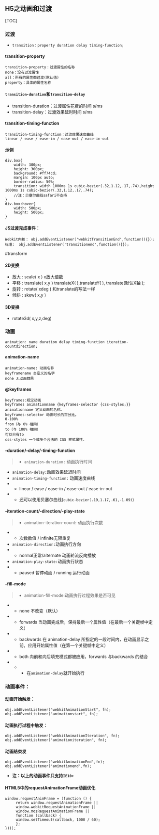 ## H5之动画和过渡
[TOC]
### 过渡
 - `transition：property duration delay timing-function;`
#### transition-property

```
transition-property：过渡属性的名称
none：没有过渡属性 
all：所有的属性都过渡(默认值) 
property：具体的属性名称
```
#### `transition-duration`和`transition-delay`
- transition-duration：过渡属性花费的时间 s/ms 
- transition-delay：过渡效果延时时间 s/ms 
#### transition-timing-function

```
transition-timing-function：过渡效果速度曲线
linear / ease / ease-in / ease-out / ease-in-out
```
#### 示例

    div.box{
        width: 300px;
        height: 300px;
        background: #ff74cd;
        margin: 100px auto;
        border-radius: 50%;
        transition: width 1000ms 1s cubic-bezier(.32,1.12,.17,.74),height 1000ms 1s cubic-bezier(.32,1.12,.17,.74);
        //注：贝塞尔曲线safari不支持
    }
    div.box:hover{
        width: 500px;
        height: 500px;
    }

#### JS过渡完成事件：

```
Webkit内核： obj.addEventListener('webkitTransitionEnd',function(){});
标准:  obj.addEventListener('transitionend',function(){});
```
#transform
#### 2D变换
- 放大 : scale( x ) x放大倍数
- 平移 : translate( x,y ) translateX( ),translateY( ), translate(默认X轴 );
- 旋转 : rotate( xdeg )  和translate的写法一样
- 倾斜 : skew( x,y ) 
#### 3D变换
- rotate3d( x,y,z,deg)
### 动画
```
animation: name duration delay timing-function iteration-countdirection;
```
#### animation-name

```
animation-name: 动画名称
keyframename 自定义的名字 
none 无动画效果
```
#### @keyframes
```
keyframes:规定动画
keyframes animationname {keyframes-selector {css-styles;}}
animationname 定义动画的名称。 
keyframes-selector 动画时长的百分比。
0-100% 
from（与 0% 相同） 
to（与 100% 相同） 
可以只有to
css-styles 一个或多个合法的 CSS 样式属性。
```
#### -duration/-delay/-timing-function
>- `animation-duration:` 动画执行时间 
- `animation-delay:`动画效果延迟时间 
- `animation-timing-function:` 动画速度曲线
- - linear / ease / ease-in / ease-out / ease-in-out
- - 还可以使用贝塞尔曲线(`cubic-bezier(.19,1.17,.61,-1.09)`)
#### -iteration-count/-direction/-play-state
> - animation-iteration-count: 动画执行次数
- - 次数数值 / infinite无限重复
- `animation-direction:`动画执行方向
- - normal正常/alternate 动画轮流反向播放
- `animation-play-state:`动画执行状态
- - paused 暂停动画 / running 运行动画
#### -fill-mode
> - animation-fill-mode:动画执行过程效果是否可见
- - none 不改变（默认） 
- - forwards 当动画完成后，保持最后一个属性值（在最后一个关键帧中定义） 
- - backwards 在 animation-delay 所指定的一段时间内，在动画显示之前，应用开始属性值（在第一个关键帧中定义） 
- - both 向前和向后填充模式都被应用，forwards 与backwards 的结合
- - - 在`animation-delay`就开始执行

### 动画事件：

#### 动画开始触发：
```
obj.addEventListener("webkitAnimationStart", fn);
obj.addEventListener("animationstart", fn);
```
#### 动画执行过程中触发：  
```
obj.addEventListener("webkitAnimationIteration", fn);
obj.addEventListener("animationiteration", fn);
```
#### 动画结束发
```
obj.addEventListener('webkitAnimationEnd',fn);
obj.addEventListener('animationend',fn);
```
- **注：以上的动画事件只支持`IE10+`**
#### HTML5中的requestAnimationFrame动画优化
```
window.requestAnimFrame = (function () {
	 return window.requestAnimationFrame ||
	 window.webkitRequestAnimationFrame ||
	 window.mozRequestAnimationFrame ||
	 function (callback) {
	 window.setTimeout(callback, 1000 / 60);
	 };
})();
```

